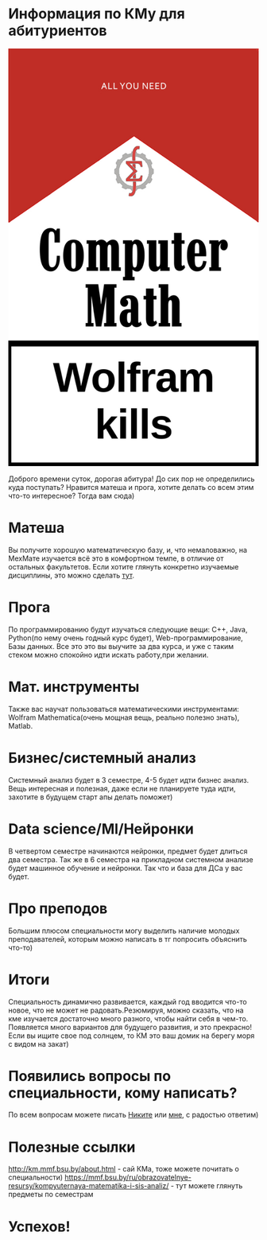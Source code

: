 # Информация по КМу для абитуриентов
![github-image](/смол_смол_лого.jpg)

   Доброго времени суток, дорогая абитура! До сих пор не определились куда поступать? Нравится матеша и прога, хотите делать со всем этим что-то интересное? Тогда вам сюда)
# Матеша
   Вы получите хорошую математическую базу, и, что немаловажно, на МехМате изучается всё это в комфортном темпе, в отличие от остальных факультетов. Если хотите глянуть конкретно изучаемые дисциплины, это можно сделать [тут](https://mmf.bsu.by/ru/obrazovatelnye-resursy/kompyuternaya-matematika-i-sis-analiz/).
# Прога
   По программированию будут изучаться следующие вещи: C++, Java, Python(по нему очень годный курс будет), Web-программирование, Базы данных. Все это это вы выучите за два курса, и уже с таким стеком можно спокойно идти искать работу,при желании.
# Мат. инструменты
   Также вас научат пользоваться математическими инструментами: Wolfram Mathematica(очень мощная вещь, реально полезно знать), Matlab.
# Бизнес/cистемный анализ
   Системный анализ будет в 3 семестре, 4-5 будет идти бизнес анализ. Вещь интересная и полезная, даже если не планируете туда идти, захотите в будущем старт апы делать поможет)
# Data science/Ml/Нейронки
   В четвертом семестре начинаются нейронки, предмет будет длиться два семестра. Так же в 6 семестра на прикладном системном анализе будет машинное обучение и нейронки. Так что и база для ДСа у вас будет. 
# Про преподов 
   Большим плюсом специальности могу выделить наличие молодых преподавателей, которым можно написать в тг попросить объяснить что-то) 
# Итоги
   Специальность динамично развивается, каждый год вводится что-то новое, что не может не радовать.Резюмируя, можно сказать, что на кме изучается достаточно много разного, чтобы найти себя в чем-то. Появляется много вариантов для будущего развития, и это прекрасно! Если вы ищите свое под солнцем, то КМ это ваш домик на берегу моря с видом на закат)
# Появились вопросы по специальности, кому написать?
 По всем вопросам можете писать [Никите](https://vk.com/mikitinski) или [мне](https://vk.com/id167981660), с радостью ответим)
# Полезные ссылки
 http://km.mmf.bsu.by/about.html - сай КМа, тоже можете почитать о специальности)
 https://mmf.bsu.by/ru/obrazovatelnye-resursy/kompyuternaya-matematika-i-sis-analiz/ - тут можете глянуть предметы по семестрам
# Успехов!
